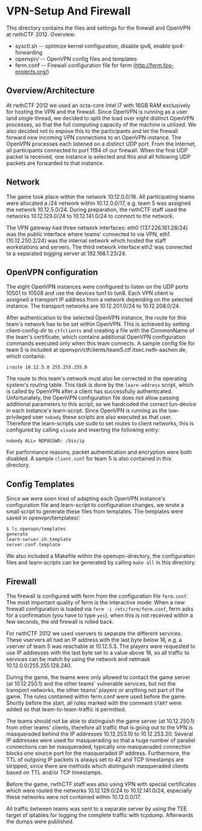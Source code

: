 VPN-Setup And Firewall
======================

This directory contains the files and settings for the firewall and OpenVPN at
rwthCTF 2012. Overview:

 * sysctl.sh -- optimize kernel configuration, disable ipv6, enable ipv4-forwarding
 * openvpn/ -- OpenVPN config files and templates
 * ferm.conf -- Firewall configuration file for ferm (http://ferm.foo-projects.org/)

Overview/Architecture
---------------------

At rwthCTF 2012 we used an octa-core Intel i7 with 16GB RAM exclusively for
hosting the VPN and the firewall. Since OpenVPN is running as a user land
single thread, we decided to split the load over eight distinct OpenVPN
processes, so that the full computing capacity of the machine is utilized. We
also decided not to expose this to the participants and let the firewall
forward new incoming VPN connections to an OpenVPN instance. The OpenVPN
processes each listened on a distinct UDP port. From the Internet, all
participants connected to port 1194 of our firewall. When the first UDP packet
is received, one instance is selected and this and all following UDP packets
are forwarded to that instance.

Network
-------

The game took place within the network 10.12.0.0/16. All participating teams
were allocated a /24 network within 10.12.0.0/17, e.g. team 5 was assigned the
network 10.12.5.0/24. During preparation, the rwthCTF staff used the networks
10.12.129.0/24 to 10.12.141.0/24 to connect to the network.

The VPN gateway had three network interfaces: eth0 (137.226.161.28/24) was the
public interface where teams' connected to via VPN, eth1 (10.12.250.2/24) was
the internal network which hosted the staff workstations and servers. The third
network interface eth2 was connected to a separated logging server at
192.168.1.23/24.

OpenVPN configuration
---------------------

The eight OpenVPN instances were configured to listen on the UDP ports 10501 to
10508 and use the devices tun1 to tun8. Each VPN client is assigned a transport
IP address from a network depending on the selected instance. The transport
networks are 10.12.201.0/24 to 10.12.208.0/24.

After authentication to the selected OpenVPN instance, the route for this
team's network has to be set within OpenVPN.  This is achieved by setting
client-config-dir to `ctfclients` and creating a file with the CommonName of
the team's certificate, which contains additional OpenVPN configuration
commands executed only when this team connects.  A sample config file for team
5 is included at openvpn/ctfclients/team5.ctf.itsec.rwth-aachen.de, which
contains:

    iroute 10.12.5.0 255.255.255.0

The route to this team's network must also be corrected in the operating
system's routing table. This task is done by the `learn-address` script, which
is called by OpenVPN after a client has successfully authenticated.
Unfortunately, the OpenVPN configuration file does not allow passing additional
parameters to this script, so we hardcoded the correct tun-device in each
instance's learn-script. Since OpenVPN is running as the low-privileged user
`nobody` these scripts are also executed as that user. Therefore the
learn-scripts use sudo to set routes to client networks, this is configured by
calling `visudo` and inserting the following entry:

    nobody ALL= NOPASSWD: /bin/ip

For performance reasons, packet authentication and encryption were both
disabled. A sample `client.conf` for team 5 is also contained in this
directory.

Config Templates
----------------

Since we were soon tired of adapting each OpenVPN instance's configuration file
and learn-script to configuration changes, we wrote a small script to generate
these files from templates.  The templates were saved in openvpn/templates/:

    $ ls openvpn/templates
    generate
    learn-server.sh.template
    server.conf.template

We also included a Makefile within the openvpn-directory, the configuration
files and learn-scripts can be generated by calling `make all` in this
directory.

Firewall
--------

The firewall is configured with ferm from the configuration file `ferm.conf`.
The most important quality of ferm is the interactive mode: When a new firewall
configuration is loaded via `ferm -i /etc/ferm/ferm.conf`, ferm asks for a
confirmation (you have to type `yes`), when this is not received within a few
seconds, the old firewall is rolled back.

For rwthCTF 2012 we used vservers to separate the different services. These
vservers all had an IP address with the last byte below 16, e.g. a vserver of
team 5 was reachable at 10.12.5.3.  The players were requested to use IP
addresses with the last byte set to a value above 16, so all traffic to
services can be match by using the network and netmask
10.12.0.0/255.255.128.240.

During the game, the teams were only allowed to contact the game server (at
10.12.250.1) and the other teams' vulnerable services, but not the transport
networks, the other teams' players or anything not part of the game. The rules
contained within ferm.conf were used before the game. Shortly before the start,
all rules marked with the comment `START` were added so that
team-to-team-traffic is permitted.

The teams should not be able to distinguish the game server (at 10.12.250.1)
from other teams' clients, therefore all traffic that is going out to the VPN
is masqueraded behind the IP addresses 10.12.253.10 to 10.12.253.20. Several IP
addresses were used for masquerading so that a huge number of parallel
connections can be masqueraded, typically one masqueraded connection blocks one
source port for the masqueraded IP address.  Furthermore, the TTL of outgoing
IP packets is always set to 42 and TCP timestamps are stripped, since there are
methods which distinguish masqueraded clients based on TTL and/or TCP timestamps.

Before the game, rwthCTF staff was also using VPN with special certificates
which were routed the networks 10.12.129.0/24 to 10.12.141.0/24, especially
these networks were not contained within 10.12.0.0/17.

All traffic between teams was sent to a separate server by using the TEE target
of iptables for logging the complete traffic with tcpdump. Afterwards the dumps
were published.

